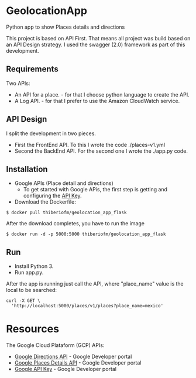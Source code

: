 # GeolocationApp
Python app to show Places details and directions

This project is based on API First.
That means all project was build based on an API Design strategy.
I used the swagger (2.0) framework as part of this development.

## Requirements

Two APIs:
- An API for a place. - for that I choose python language to create the API.
- A Log API. - for that I prefer to use the Amazon CloudWatch service.

## API Design


I split the development in two pieces.

- First the FrontEnd API.
    To this I wrote the code ./places-v1.yml
- Second the BackEnd API.
    For the second one I wrote the ./app.py code.
 
## Installation

- Google APIs (Place detail and directions)
  - To get started with Google APis, the first step is getting and configuring the [API Key](https://developers.google.com/maps/documentation/javascript/get-api-key).
 - Download the Dockerfile:
 
 ```console
$ docker pull thiberiofm/geolocation_app_flask
```

After the download completes, you have to run the image

 ```console
$ docker run -d -p 5000:5000 thiberiofm/geolocation_app_flask
```
 
## Run

- Install Python 3.
-  Run app.py.

After the app is running just call the API, where "place_name" value is the local to be searched:
```console
curl -X GET \
  'http://localhost:5000/places/v1/places?place_name=mexico' 
```



# Resources

The Google Cloud Plataform (GCP) APIs:

* [Google Directions API](https://developers.google.com/maps/documentation/directions) - Google Developer portal
* [Google Places Details API](https://developers.google.com/places/web-service/details) - Google Developer portal
* [Google API Key](https://developers.google.com/places/web-service/get-api-key) - Google Developer portal

